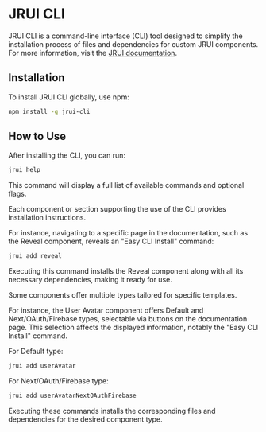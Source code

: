# JRUI CLI

JRUI CLI is a command-line interface (CLI) tool designed to simplify the installation process of files and dependencies for custom JRUI components. For more information, visit the [JRUI documentation](https://jrui.org/docs).

## Installation

To install JRUI CLI globally, use npm:

```bash
npm install -g jrui-cli
```

## How to Use

After installing the CLI, you can run:

```bash
jrui help
```

This command will display a full list of available commands and optional flags.

Each component or section supporting the use of the CLI provides installation instructions.

For instance, navigating to a specific page in the documentation, such as the Reveal component, reveals an "Easy CLI Install" command:

```bash
jrui add reveal
```

Executing this command installs the Reveal component along with all its necessary dependencies, making it ready for use.

Some components offer multiple types tailored for specific templates.

For instance, the User Avatar component offers Default and Next/OAuth/Firebase types, selectable via buttons on the documentation page. This selection affects the displayed information, notably the "Easy CLI Install" command.

For Default type:

```bash
jrui add userAvatar
```

For Next/OAuth/Firebase type:

```bash
jrui add userAvatarNextOAuthFirebase
```

Executing these commands installs the corresponding files and dependencies for the desired component type.
